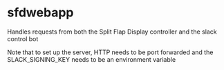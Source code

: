 # sfdwebapp
Handles requests from both the Split Flap Display controller and the slack control bot

Note that to set up the server, HTTP needs to be port forwarded and the SLACK_SIGNING_KEY needs
to be an environment variable